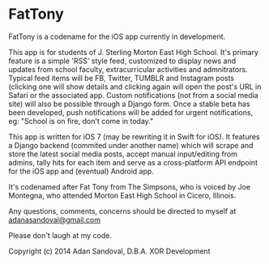 FatTony
=======
FatTony is a codename for the iOS app currently in development. 
  
This app is for students of J. Sterling Morton East High School. It's primary feature is a simple 'RSS' style feed, customized to display news and updates from school faculty, extracurricular activities and admnitrators. Typical feed items will be FB, Twitter, TUMBLR and Instagram posts (clicking one will show details and clicking again will open the post's URL in Safari or the associated app. Custom notifications (not from a social media site) will also be possible through a Django form. Once a stable beta has been developed, push notifications will be added for urgent notifications, eg: "School is on fire, don't come in today."

This app is written for iOS 7 (may be rewriting it in Swift for iOS). It features a Django backend (commited under another name) which will scrape and store the latest social media posts, accept manual input/editing from admins, tally hits for each item and serve as a cross-platform API endpoint for the iOS app and (eventual) Android app.

It's codenamed after Fat Tony from The Simpsons, who is voiced by Joe Montegna, who attended Morton East High School in Cicero, Illinois.

Any questions, comments, concerns should be directed to myself at adanasandoval@gmail.com

Please don't laugh at my code.

Copyright (c) 2014 Adan Sandoval, D.B.A. XOR Development
